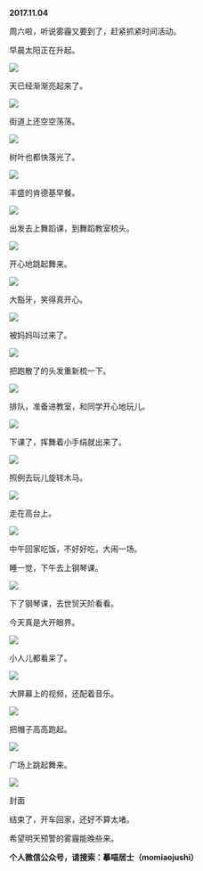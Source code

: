 
          
            
**2017.11.04**

周六啦，听说雾霾又要到了，赶紧抓紧时间活动。

早晨太阳正在升起。




![](//upload-images.jianshu.io/upload_images/51001-beb212fc877cb4d5.jpg)




天已经渐渐亮起来了。




![](//upload-images.jianshu.io/upload_images/51001-2b198dd345a9d665.jpg)




街道上还空空荡荡。




![](//upload-images.jianshu.io/upload_images/51001-4d9131cb8e4a5124.jpg)




树叶也都快落光了。




![](//upload-images.jianshu.io/upload_images/51001-06898d76f922b00d.jpg)




丰盛的肯德基早餐。




![](//upload-images.jianshu.io/upload_images/51001-44049c15b2fd0fb7.jpg)




出发去上舞蹈课，到舞蹈教室梳头。




![](//upload-images.jianshu.io/upload_images/51001-a1f2e32c537adb0d.jpg)




开心地跳起舞来。




![](//upload-images.jianshu.io/upload_images/51001-abaedb7ebd0965e2.jpg)




大豁牙，笑得真开心。




![](//upload-images.jianshu.io/upload_images/51001-fb84dc27c9757b05.jpg)




被妈妈叫过来了。




![](//upload-images.jianshu.io/upload_images/51001-ef80d04e9812b6da.jpg)




把跑散了的头发重新梳一下。




![](//upload-images.jianshu.io/upload_images/51001-d1ad6fc91d410065.jpg)




排队，准备进教室，和同学开心地玩儿。




![](//upload-images.jianshu.io/upload_images/51001-af34b41f68c39104.jpg)




下课了，挥舞着小手绢就出来了。




![](//upload-images.jianshu.io/upload_images/51001-40fe28478053eb77.jpg)




照例去玩儿旋转木马。




![](//upload-images.jianshu.io/upload_images/51001-113f652cbeff062d.jpg)




走在高台上。




![](//upload-images.jianshu.io/upload_images/51001-910c9c2eedaa9701.jpg)




中午回家吃饭，不好好吃，大闹一场。

睡一觉，下午去上钢琴课。




![](//upload-images.jianshu.io/upload_images/51001-77d183430c58e728.jpg)




下了钢琴课，去世贸天阶看看。

今天真是大开眼界。




![](//upload-images.jianshu.io/upload_images/51001-f3b7055d477e86a2.jpg)




小人儿都看呆了。




![](//upload-images.jianshu.io/upload_images/51001-a8f16b1f37720f50.jpg)




大屏幕上的视频，还配着音乐。




![](//upload-images.jianshu.io/upload_images/51001-9b220562d712a9d9.jpg)




把帽子高高跑起。




![](//upload-images.jianshu.io/upload_images/51001-7cadd2aeee6d0151.jpg)




广场上跳起舞来。




![](//upload-images.jianshu.io/upload_images/51001-7864d1ea420d6c0d.jpg)

封面


结束了，开车回家，还好不算太堵。

希望明天预警的雾霾能晚些来。


**个人微信公众号，请搜索：摹喵居士（momiaojushi）**

          
        